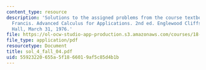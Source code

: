```yaml
---
content_type: resource
description: 'Solutions to the assigned problems from the course textbook: Hildebrand,
  Francis. Advanced Calculus for Applications. 2nd ed. Englewood Cliffs: Prentice
  Hall, March 31, 1976.'
file: https://ol-ocw-studio-app-production.s3.amazonaws.com/courses/18-075-advanced-calculus-for-engineers-fall-2004/55923220655a5f1866019af5c85d4b1b_sol_4_fall_04.pdf
file_type: application/pdf
resourcetype: Document
title: sol_4_fall_04.pdf
uid: 55923220-655a-5f18-6601-9af5c85d4b1b
---
```

